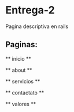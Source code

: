 # Entrega-2
Pagina descriptiva en rails

## Paginas:
** inicio **  

** about **  

** servicios **  

** contactato **  

** valores **  
